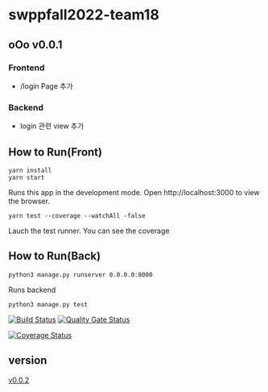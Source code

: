 

# swppfall2022-team18


## oOo v0.0.1
### Frontend
  * /login Page 추가

### Backend
  * login 관련 view 추가

## How to Run(Front)
``` 
yarn install
yarn start
```
Runs this app in the development mode.
Open http://localhost:3000 to view the browser.

``` 
yarn test --coverage --watchAll -false 
```
Lauch the test runner.
You can see the coverage


## How to Run(Back)
``` 
python3 manage.py runserver 0.0.0.0:8000 
```
Runs backend
```
python3 manage.py test
```

[![Build Status](https://app.travis-ci.com/swsnu/swppfall2022-team18.svg?branch=main)](https://app.travis-ci.com/swsnu/swppfall2022-team18)
[![Quality Gate Status](https://sonarcloud.io/api/project_badges/measure?project=swsnu_swppfall2022-team18&metric=alert_status)](https://sonarcloud.io/summary/new_code?id=swsnu_swppfall2022-team18)

[![Coverage Status](https://coveralls.io/repos/github/swsnu/swpp2021-team18/badge.svg?branch=main)](https://coveralls.io/github/swsnu/swpp2021-team18branch=main)

## version
[v0.0.2](https://github.com/swsnu/swppfall2022-team18/tree/v0.0.2)
